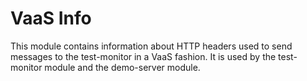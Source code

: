 # VaaS Info 

This module contains information about HTTP headers used to send messages to the test-monitor in a VaaS fashion.
It is used by the test-monitor module and the demo-server module.
